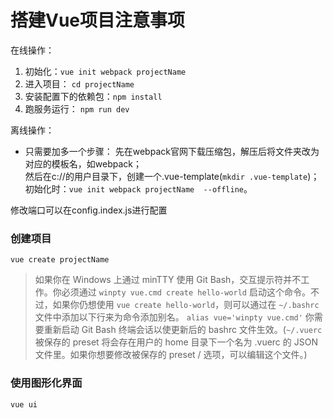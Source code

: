 # 搭建Vue项目注意事项

在线操作：
1. 初始化：`vue init webpack projectName`
2. 进入项目： `cd projectName`
3. 安装配置下的依赖包：`npm install`
4. 跑服务运行： `npm run dev`

离线操作：  
* 只需要加多一个步骤：
先在webpack官网下载压缩包，解压后将文件夹改为对应的模板名，如webpack；  
然后在c://的用户目录下，创建一个.vue-template(`mkdir .vue-template`)；  
初始化时：`vue init webpack projectName  --offline`。

修改端口可以在config.index.js进行配置

### 创建项目  
`vue create projectName`
> 如果你在 Windows 上通过 minTTY 使用 Git Bash，交互提示符并不工作。你必须通过 `winpty vue.cmd create hello-world` 启动这个命令。不过，如果你仍想使用 `vue create hello-world`，则可以通过在 `~/.bashrc` 文件中添加以下行来为命令添加别名。 `alias vue='winpty vue.cmd'` 你需要重新启动 Git Bash 终端会话以使更新后的 bashrc 文件生效。(`~/.vuerc`被保存的 preset 将会存在用户的 home 目录下一个名为 .vuerc 的 JSON 文件里。如果你想要修改被保存的 preset / 选项，可以编辑这个文件。)

### 使用图形化界面  
`vue ui`
